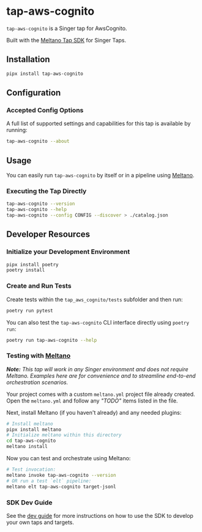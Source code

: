 # tap-aws-cognito

`tap-aws-cognito` is a Singer tap for AwsCognito.

Built with the [Meltano Tap SDK](https://sdk.meltano.com) for Singer Taps.

## Installation

```bash
pipx install tap-aws-cognito
```

## Configuration

### Accepted Config Options

A full list of supported settings and capabilities for this
tap is available by running:

```bash
tap-aws-cognito --about
```

## Usage

You can easily run `tap-aws-cognito` by itself or in a pipeline using [Meltano](https://meltano.com/).

### Executing the Tap Directly

```bash
tap-aws-cognito --version
tap-aws-cognito --help
tap-aws-cognito --config CONFIG --discover > ./catalog.json
```

## Developer Resources

### Initialize your Development Environment

```bash
pipx install poetry
poetry install
```

### Create and Run Tests

Create tests within the `tap_aws_cognito/tests` subfolder and
  then run:

```bash
poetry run pytest
```

You can also test the `tap-aws-cognito` CLI interface directly using `poetry run`:

```bash
poetry run tap-aws-cognito --help
```

### Testing with [Meltano](https://www.meltano.com)

_**Note:** This tap will work in any Singer environment and does not require Meltano.
Examples here are for convenience and to streamline end-to-end orchestration scenarios._

Your project comes with a custom `meltano.yml` project file already created. Open the `meltano.yml` and follow any _"TODO"_ items listed in
the file.

Next, install Meltano (if you haven't already) and any needed plugins:

```bash
# Install meltano
pipx install meltano
# Initialize meltano within this directory
cd tap-aws-cognito
meltano install
```

Now you can test and orchestrate using Meltano:

```bash
# Test invocation:
meltano invoke tap-aws-cognito --version
# OR run a test `elt` pipeline:
meltano elt tap-aws-cognito target-jsonl
```

### SDK Dev Guide

See the [dev guide](https://sdk.meltano.com/en/latest/dev_guide.html) for more instructions on how to use the SDK to 
develop your own taps and targets.
